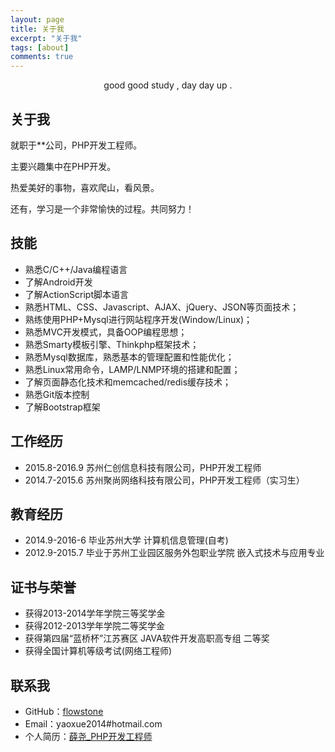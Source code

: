 ```yaml
---
layout: page
title: 关于我
excerpt: "关于我"
tags: [about]
comments: true
---
```


    
<center>good good study , day day up .</center>

## 关于我

就职于**公司，PHP开发工程师。

主要兴趣集中在PHP开发。

热爱美好的事物，喜欢爬山，看风景。


还有，学习是一个非常愉快的过程。共同努力！

## 技能

* 熟悉C/C++/Java编程语言
* 了解Android开发
* 了解ActionScript脚本语言
* 熟悉HTML、CSS、Javascript、AJAX、jQuery、JSON等页面技术；
* 熟练使用PHP+Mysql进行网站程序开发(Window/Linux)；
* 熟悉MVC开发模式，具备OOP编程思想；
* 熟悉Smarty模板引擎、Thinkphp框架技术；
* 熟悉Mysql数据库，熟悉基本的管理配置和性能优化；
* 熟悉Linux常用命令，LAMP/LNMP环境的搭建和配置；
* 了解页面静态化技术和memcached/redis缓存技术；
* 熟悉Git版本控制
* 了解Bootstrap框架

## 工作经历

* 2015.8-2016.9  苏州仁创信息科技有限公司，PHP开发工程师
* 2014.7-2015.6  苏州聚尚网络科技有限公司，PHP开发工程师（实习生）


## 教育经历

* 2014.9-2016-6  毕业苏州大学 计算机信息管理(自考)
* 2012.9-2015.7  毕业于苏州工业园区服务外包职业学院 嵌入式技术与应用专业

## 证书与荣誉

* 获得2013-2014学年学院三等奖学金
* 获得2012-2013学年学院二等奖学金
* 获得第四届“蓝桥杯”江苏赛区 JAVA软件开发高职高专组 二等奖
* 获得全国计算机等级考试(网络工程师)

## 联系我

* GitHub：[flowstone](https://github.com/flowstone)
* Email：yaoxue2014#hotmail.com
* 个人简历：[薛尧_PHP开发工程师](https://meresume.github.io/)

